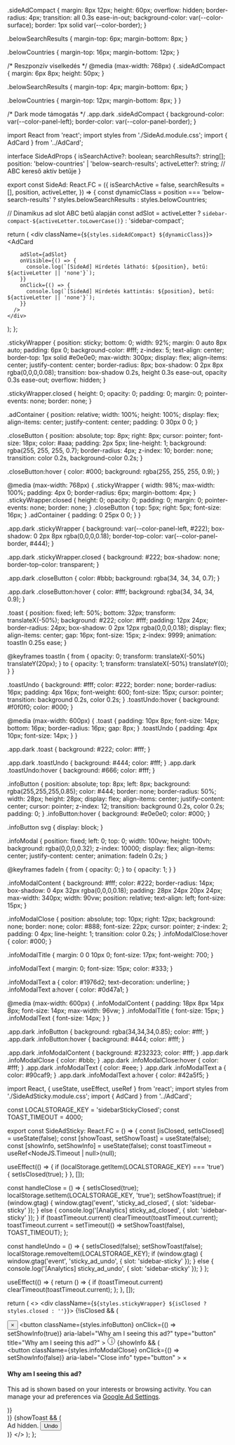 .sideAdCompact {
  margin: 8px 12px;
  height: 60px;
  overflow: hidden;
  border-radius: 4px;
  transition: all 0.3s ease-in-out;
  background-color: var(--color-surface);
  border: 1px solid var(--color-border);
}

.belowSearchResults {
  margin-top: 6px;
  margin-bottom: 8px;
}

.belowCountries {
  margin-top: 16px;
  margin-bottom: 12px;
}

/* Reszponzív viselkedés */
@media (max-width: 768px) {
  .sideAdCompact {
    margin: 6px 8px;
    height: 50px;
  }
  
  .belowSearchResults {
    margin-top: 4px;
    margin-bottom: 6px;
  }
  
  .belowCountries {
    margin-top: 12px;
    margin-bottom: 8px;
  }
}

/* Dark mode támogatás */
.app.dark .sideAdCompact {
  background-color: var(--color-panel-left);
  border-color: var(--color-panel-border);
} 

import React from 'react';
import styles from './SideAd.module.css';
import { AdCard } from '../AdCard';

interface SideAdProps {
  isSearchActive?: boolean;
  searchResults?: string[];
  position: 'below-countries' | 'below-search-results';
  activeLetter?: string; // ABC kereső aktív betűje
}

export const SideAd: React.FC<SideAdProps> = ({
  isSearchActive = false,
  searchResults = [],
  position,
  activeLetter,
}) => {
  const dynamicClass = position === 'below-search-results' ? styles.belowSearchResults : styles.belowCountries;
  
  // Dinamikus ad slot ABC betű alapján
  const adSlot = activeLetter 
    ? `sidebar-compact-${activeLetter.toLowerCase()}` 
    : 'sidebar-compact';

  return (
    <div className={`${styles.sideAdCompact} ${dynamicClass}`}>
      <AdCard 
     
        adSlot={adSlot}
        onVisible={() => {
          console.log(`[SideAd] Hírdetés látható: ${position}, betű: ${activeLetter || 'none'}`);
        }}
        onClick={() => {
          console.log(`[SideAd] Hírdetés kattintás: ${position}, betű: ${activeLetter || 'none'}`);
        }}
      />
    </div>
  );
}; 


.stickyWrapper {
  position: sticky;
  bottom: 0;
  width: 92%;
  margin: 0 auto 8px auto;
  padding: 6px 0;
  background-color: #fff;
  z-index: 5;
  text-align: center;
  border-top: 1px solid #e0e0e0;
  max-width: 300px;
  display: flex;
  align-items: center;
  justify-content: center;
  border-radius: 8px;
  box-shadow: 0 2px 8px rgba(0,0,0,0.08);
  transition: box-shadow 0.2s, height 0.3s ease-out, opacity 0.3s ease-out;
  overflow: hidden;
}

.stickyWrapper.closed {
  height: 0;
  opacity: 0;
  padding: 0;
  margin: 0;
  pointer-events: none;
  border: none;
}

.adContainer {
  position: relative;
  width: 100%;
  height: 100%;
  display: flex;
  align-items: center;
  justify-content: center;
  padding: 0 30px 0 0;
}

.closeButton {
  position: absolute;
  top: 8px;
  right: 8px;
  cursor: pointer;
  font-size: 18px;
  color: #aaa;
  padding: 2px 5px;
  line-height: 1;
  background: rgba(255, 255, 255, 0.7);
  border-radius: 4px;
  z-index: 10;
  border: none;
  transition: color 0.2s, background-color 0.2s;
}

.closeButton:hover {
  color: #000;
  background: rgba(255, 255, 255, 0.9);
}

@media (max-width: 768px) {
  .stickyWrapper {
    width: 98%;
    max-width: 100%;
    padding: 4px 0;
    border-radius: 6px;
    margin-bottom: 4px;
  }
  .stickyWrapper.closed {
    height: 0;
    opacity: 0;
    padding: 0;
    margin: 0;
    pointer-events: none;
    border: none;
  }
  .closeButton {
    top: 5px;
    right: 5px;
    font-size: 16px;
  }
  .adContainer {
    padding: 0 25px 0 0;
  }
}

.app.dark .stickyWrapper {
  background: var(--color-panel-left, #222);
  box-shadow: 0 2px 8px rgba(0,0,0,0.18);
  border-top-color: var(--color-panel-border, #444);
}

.app.dark .stickyWrapper.closed {
  background: #222;
  box-shadow: none;
  border-top-color: transparent;
}

.app.dark .closeButton {
  color: #bbb;
  background: rgba(34, 34, 34, 0.7);
}

.app.dark .closeButton:hover {
  color: #fff;
  background: rgba(34, 34, 34, 0.9);
}

.toast {
  position: fixed;
  left: 50%;
  bottom: 32px;
  transform: translateX(-50%);
  background: #222;
  color: #fff;
  padding: 12px 24px;
  border-radius: 24px;
  box-shadow: 0 2px 12px rgba(0,0,0,0.18);
  display: flex;
  align-items: center;
  gap: 16px;
  font-size: 15px;
  z-index: 9999;
  animation: toastIn 0.25s ease;
}

@keyframes toastIn {
  from { opacity: 0; transform: translateX(-50%) translateY(20px); }
  to   { opacity: 1; transform: translateX(-50%) translateY(0); }
}

.toastUndo {
  background: #fff;
  color: #222;
  border: none;
  border-radius: 16px;
  padding: 4px 16px;
  font-weight: 600;
  font-size: 15px;
  cursor: pointer;
  transition: background 0.2s, color 0.2s;
}
.toastUndo:hover {
  background: #f0f0f0;
  color: #000;
}

@media (max-width: 600px) {
  .toast {
    padding: 10px 8px;
    font-size: 14px;
    bottom: 16px;
    border-radius: 16px;
    gap: 8px;
  }
  .toastUndo {
    padding: 4px 10px;
    font-size: 14px;
  }
}

.app.dark .toast {
  background: #222;
  color: #fff;
}

.app.dark .toastUndo {
  background: #444;
  color: #fff;
}
.app.dark .toastUndo:hover {
  background: #666;
  color: #fff;
} 

.infoButton {
  position: absolute;
  top: 8px;
  left: 8px;
  background: rgba(255,255,255,0.85);
  color: #444;
  border: none;
  border-radius: 50%;
  width: 28px;
  height: 28px;
  display: flex;
  align-items: center;
  justify-content: center;
  cursor: pointer;
  z-index: 12;
  transition: background 0.2s, color 0.2s;
  padding: 0;
}
.infoButton:hover {
  background: #e0e0e0;
  color: #000;
}

.infoButton svg {
  display: block;
}

.infoModal {
  position: fixed;
  left: 0;
  top: 0;
  width: 100vw;
  height: 100vh;
  background: rgba(0,0,0,0.32);
  z-index: 10000;
  display: flex;
  align-items: center;
  justify-content: center;
  animation: fadeIn 0.2s;
}

@keyframes fadeIn {
  from { opacity: 0; }
  to   { opacity: 1; }
}

.infoModalContent {
  background: #fff;
  color: #222;
  border-radius: 14px;
  box-shadow: 0 4px 32px rgba(0,0,0,0.18);
  padding: 28px 24px 20px 24px;
  max-width: 340px;
  width: 90vw;
  position: relative;
  text-align: left;
  font-size: 15px;
}

.infoModalClose {
  position: absolute;
  top: 10px;
  right: 12px;
  background: none;
  border: none;
  color: #888;
  font-size: 22px;
  cursor: pointer;
  z-index: 2;
  padding: 0 4px;
  line-height: 1;
  transition: color 0.2s;
}
.infoModalClose:hover {
  color: #000;
}

.infoModalTitle {
  margin: 0 0 10px 0;
  font-size: 17px;
  font-weight: 700;
}

.infoModalText {
  margin: 0;
  font-size: 15px;
  color: #333;
}

.infoModalText a {
  color: #1976d2;
  text-decoration: underline;
}
.infoModalText a:hover {
  color: #0d47a1;
}

@media (max-width: 600px) {
  .infoModalContent {
    padding: 18px 8px 14px 8px;
    font-size: 14px;
    max-width: 96vw;
  }
  .infoModalTitle {
    font-size: 15px;
  }
  .infoModalText {
    font-size: 14px;
  }
}

.app.dark .infoButton {
  background: rgba(34,34,34,0.85);
  color: #fff;
}
.app.dark .infoButton:hover {
  background: #444;
  color: #fff;
}

.app.dark .infoModalContent {
  background: #232323;
  color: #fff;
}
.app.dark .infoModalClose {
  color: #bbb;
}
.app.dark .infoModalClose:hover {
  color: #fff;
}
.app.dark .infoModalText {
  color: #eee;
}
.app.dark .infoModalText a {
  color: #90caf9;
}
.app.dark .infoModalText a:hover {
  color: #42a5f5;
} 


import React, { useState, useEffect, useRef } from 'react';
import styles from './SideAdSticky.module.css';
import { AdCard } from '../AdCard';

const LOCALSTORAGE_KEY = 'sidebarStickyClosed';
const TOAST_TIMEOUT = 4000;

export const SideAdSticky: React.FC = () => {
  const [isClosed, setIsClosed] = useState(false);
  const [showToast, setShowToast] = useState(false);
  const [showInfo, setShowInfo] = useState(false);
  const toastTimeout = useRef<NodeJS.Timeout | null>(null);

  useEffect(() => {
    if (localStorage.getItem(LOCALSTORAGE_KEY) === 'true') {
      setIsClosed(true);
    }
  }, []);

  const handleClose = () => {
    setIsClosed(true);
    localStorage.setItem(LOCALSTORAGE_KEY, 'true');
    setShowToast(true);
    if (window.gtag) {
      window.gtag('event', 'sticky_ad_closed', { slot: 'sidebar-sticky' });
    } else {
      console.log('[Analytics] sticky_ad_closed', { slot: 'sidebar-sticky' });
    }
    if (toastTimeout.current) clearTimeout(toastTimeout.current);
    toastTimeout.current = setTimeout(() => setShowToast(false), TOAST_TIMEOUT);
  };

  const handleUndo = () => {
    setIsClosed(false);
    setShowToast(false);
    localStorage.removeItem(LOCALSTORAGE_KEY);
    if (window.gtag) {
      window.gtag('event', 'sticky_ad_undo', { slot: 'sidebar-sticky' });
    } else {
      console.log('[Analytics] sticky_ad_undo', { slot: 'sidebar-sticky' });
    }
  };

  useEffect(() => {
    return () => {
      if (toastTimeout.current) clearTimeout(toastTimeout.current);
    };
  }, []);

  return (
    <>
      <div className={`${styles.stickyWrapper} ${isClosed ? styles.closed : ''}`}>
        {!isClosed && (
          <div className={styles.adContainer}>
            <AdCard adSlot="sidebar-sticky" />
            <button
              className={styles.closeButton}
              onClick={handleClose}
              aria-label="Close ad"
              type="button"
            >
              &times;
            </button>
            <button
              className={styles.infoButton}
              onClick={() => setShowInfo(true)}
              aria-label="Why am I seeing this ad?"
              type="button"
              title="Why am I seeing this ad?"
            >
              <svg width="18" height="18" viewBox="0 0 20 20" fill="none" xmlns="http://www.w3.org/2000/svg">
                <circle cx="10" cy="10" r="9" stroke="currentColor" strokeWidth="2" fill="none" />
                <text x="10" y="15" textAnchor="middle" fontSize="12" fill="currentColor" fontFamily="Arial" fontWeight="bold">i</text>
              </svg>
            </button>
            {showInfo && (
              <div className={styles.infoModal} role="dialog" aria-modal="true">
                <div className={styles.infoModalContent}>
                  <button
                    className={styles.infoModalClose}
                    onClick={() => setShowInfo(false)}
                    aria-label="Close info"
                    type="button"
                  >
                    &times;
                  </button>
                  <h4 className={styles.infoModalTitle}>Why am I seeing this ad?</h4>
                  <p className={styles.infoModalText}>
                    This ad is shown based on your interests or browsing activity. You can manage your ad preferences via <a href="https://adssettings.google.com/" target="_blank" rel="noopener noreferrer">Google Ad Settings</a>.
                  </p>
                </div>
              </div>
            )}
          </div>
        )}
      </div>
      {showToast && (
        <div className={styles.toast} role="status" aria-live="polite">
          <span>Ad hidden.</span>
          <button className={styles.toastUndo} onClick={handleUndo} type="button">Undo</button>
        </div>
      )}
    </>
  );
}; 